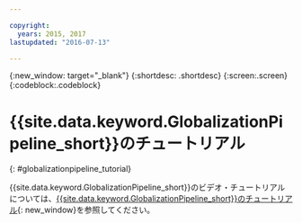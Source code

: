 ```yaml
---

copyright:
  years: 2015, 2017
lastupdated: "2016-07-13"

---
```


{:new_window: target="_blank"}
{:shortdesc: .shortdesc}
{:screen:.screen}
{:codeblock:.codeblock}

# {{site.data.keyword.GlobalizationPipeline_short}}のチュートリアル
{: #globalizationpipeline_tutorial}


{{site.data.keyword.GlobalizationPipeline_short}}のビデオ・チュートリアルについては、[{{site.data.keyword.GlobalizationPipeline_short}}のチュートリアル](https://www.youtube.com/watch?v=r_w7IvPNtH0){: new_window}を参照してください。

